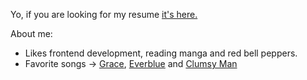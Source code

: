 Yo, if you are looking for my resume [it's here.](https://github.com/panquequelol/resume)

About me:
- Likes frontend development, reading manga and red bell peppers.
- Favorite songs -> [Grace](https://youtu.be/rSYoIuyks8g), [Everblue](https://youtu.be/92ylxOeT1_g?t=29) and [Clumsy Man](https://youtu.be/rtHi7P5tb_s)
